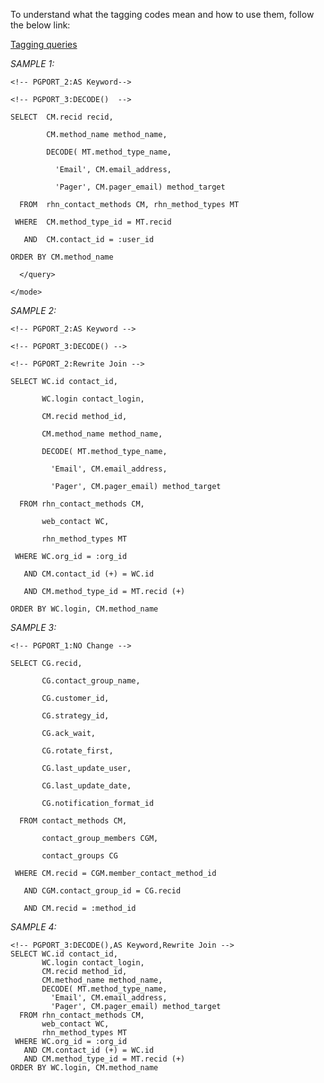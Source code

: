 To understand what the tagging codes mean and how to use them, follow the below link:

[Tagging queries](PostgresTechnicalApproach)




*SAMPLE 1:*



    <!-- PGPORT_2:AS Keyword-->
    
    <!-- PGPORT_3:DECODE()  -->
    
    SELECT  CM.recid recid,
    
            CM.method_name method_name,
    
            DECODE( MT.method_type_name,
    
              'Email', CM.email_address,
    
              'Pager', CM.pager_email) method_target
    
      FROM  rhn_contact_methods CM, rhn_method_types MT
    
     WHERE  CM.method_type_id = MT.recid
    
       AND  CM.contact_id = :user_id
    
    ORDER BY CM.method_name
    
      </query>
    
    </mode>



*SAMPLE 2:*



    <!-- PGPORT_2:AS Keyword -->
    
    <!-- PGPORT_3:DECODE() -->
    
    <!-- PGPORT_2:Rewrite Join -->
    
    SELECT WC.id contact_id,
    
           WC.login contact_login,
    
           CM.recid method_id,
    
           CM.method_name method_name,
    
           DECODE( MT.method_type_name, 
    
             'Email', CM.email_address, 
    
             'Pager', CM.pager_email) method_target
    
      FROM rhn_contact_methods CM, 
    
           web_contact WC,
    
           rhn_method_types MT
    
     WHERE WC.org_id = :org_id
    
       AND CM.contact_id (+) = WC.id
    
       AND CM.method_type_id = MT.recid (+)
    
    ORDER BY WC.login, CM.method_name



*SAMPLE 3:*



    <!-- PGPORT_1:NO Change -->
    
    SELECT CG.recid, 
    
           CG.contact_group_name,
    
           CG.customer_id,
    
           CG.strategy_id,
    
           CG.ack_wait,
    
           CG.rotate_first,
    
           CG.last_update_user,
    
           CG.last_update_date,
    
           CG.notification_format_id
    
      FROM contact_methods CM,
    
           contact_group_members CGM,
    
           contact_groups CG
    
     WHERE CM.recid = CGM.member_contact_method_id
    
       AND CGM.contact_group_id = CG.recid
    
       AND CM.recid = :method_id
    

*SAMPLE 4:*

    <!-- PGPORT_3:DECODE(),AS Keyword,Rewrite Join -->
    SELECT WC.id contact_id,
           WC.login contact_login,
           CM.recid method_id,
           CM.method_name method_name,
           DECODE( MT.method_type_name, 
             'Email', CM.email_address, 
             'Pager', CM.pager_email) method_target
      FROM rhn_contact_methods CM, 
           web_contact WC,
           rhn_method_types MT
     WHERE WC.org_id = :org_id
       AND CM.contact_id (+) = WC.id
       AND CM.method_type_id = MT.recid (+)
    ORDER BY WC.login, CM.method_name
